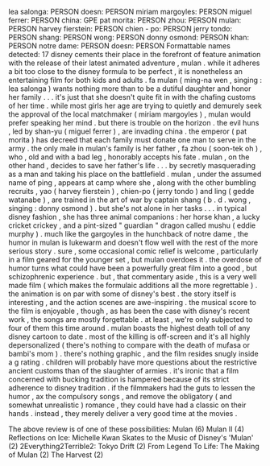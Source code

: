 lea salonga: PERSON
doesn: PERSON
miriam margoyles: PERSON
miguel ferrer: PERSON
china: GPE
pat morita: PERSON
zhou: PERSON
mulan: PERSON
harvey fierstein: PERSON
chien - po: PERSON
jerry tondo: PERSON
shang: PERSON
wong: PERSON
donny osmond: PERSON
khan: PERSON
notre dame: PERSON
doesn: PERSON
Formattable names detected: 17
disney cements their place in the forefront of feature animation with the release of their latest animated adventure , mulan . 
while it adheres a bit too close to the disney formula to be perfect , it is nonetheless an entertaining film for both kids and adults . 
fa mulan ( ming-na wen , singing : lea salonga ) wants nothing more than to be a dutiful daughter and honor her family . . . it's 
just that she doesn't quite fit in with the chafing customs of her time . 
while most girls her age are trying to quietly and demurely seek the approval of the local matchmaker ( miriam margoyles ) , mulan would prefer speaking her mind . 
but there is trouble on the horizon . 
the evil huns , led by shan-yu ( miguel ferrer ) , are invading china . 
the emperor ( pat morita ) has decreed that each family must donate one man to serve in the army . 
the only male in mulan's family is her father , fa zhou ( soon-tek oh ) , who , old and with a bad leg , honorably accepts his fate . 
mulan , on the other hand , decides to save her father's life . . . by 
secretly masquerading as a man and taking his place on the battlefield . 
mulan , under the assumed name of ping , appears at camp where she , along with the other bumbling recruits , yao ( harvey fierstein ) , chien-po ( jerry tondo ) and ling ( gedde watanabe ) , are trained in the art of war by captain shang ( b . d . 
wong , singing : donny osmond ) . 
but she's not alone in her tasks . . . in 
typical disney fashion , she has three animal companions : her horse khan , a lucky cricket crickey , and a pint-sized " guardian " dragon called mushu ( eddie murphy ) . 
much like the gargoyles in the hunchback of notre dame , the humor in mulan is lukewarm and doesn't flow well with the rest of the more serious story . 
sure , some occasional comic relief is welcome , particularly in a film geared for the younger set , but mulan overdoes it . 
the overdose of humor turns what could have been a powerfully great film into a good , but schizophrenic experience . 
but , that commentary aside , this is a very well made film ( which makes the formulaic additions all the more regrettable ) . 
the animation is on par with some of disney's best . 
the story itself is interesting , and the action scenes are awe-inspiring . 
the musical score to the film is enjoyable , though , as has been the case with disney's recent work , the songs are mostly forgettable . 
at least , we're only subjected to four of them this time around . 
mulan boasts the highest death toll of any disney cartoon to date . 
most of the killing is off-screen and it's all highly depersonalized ( there's nothing to compare with the death of mufasa or bambi's mom ) . 
there's nothing graphic , and the film resides snugly inside a g rating . 
children will probably have more questions about the restrictive ancient customs than of the slaughter of armies . 
it's ironic that a film concerned with bucking tradition is hampered because of its strict adherence to disney tradition . 
if the filmmakers had the guts to lessen the humor , ax the compulsory songs , and remove the obligatory ( and somewhat unrealistic ) romance , they could have had a classic on their hands . 
instead , they merely deliver a very good time at the movies . 

The above review is of one of these possibilities:
Mulan (6)
Mulan II (4)
Reflections on Ice: Michelle Kwan Skates to the Music of Disney's 'Mulan' (2)
2Everything2Terrible2: Tokyo Drift (2)
From Legend To Life: The Making of Mulan (2)
The Harvest (2)
